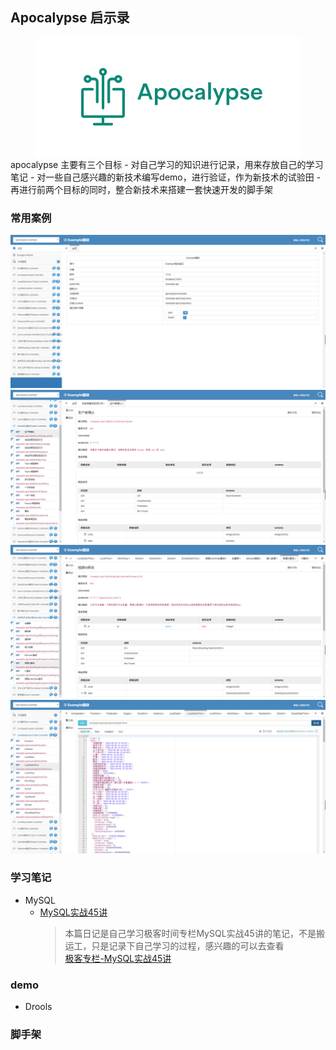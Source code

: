 Apocalypse 启示录
-
<div align="center">
  <img src="docs/other/logo.png"/>
</div>
apocalypse 主要有三个目标
- 对自己学习的知识进行记录，用来存放自己的学习笔记
- 对一些自己感兴趣的新技术编写demo，进行验证，作为新技术的试验田
- 再进行前两个目标的同时，整合新技术来搭建一套快速开发的脚手架  

### 常用案例
<div align="center">
  <img src="docs/img/example.jpg"/>
</div>

<div align="center">
  <img src="docs/img/RabbitMQ.jpg"/>
</div>

<div align="center">
  <img src="docs/img/ShardingSphere.jpg"/>
</div>

<div align="center">
  <img src="docs/img/java8-date.jpg"/>
</div>


### 学习笔记
- MySQL
    - [MySQL实战45讲](docs/note/mysql45.md)  
      > 本篇日记是自己学习极客时间专栏MySQL实战45讲的笔记，不是搬运工，只是记录下自己学习的过程，感兴趣的可以去查看  
        [极客专栏-MySQL实战45讲](https://time.geekbang.org/column/intro/139)
### demo
- Drools
### 脚手架

